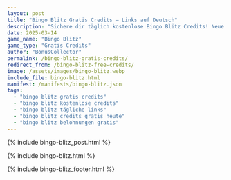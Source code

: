```yaml
---
layout: post
title: "Bingo Blitz Gratis Credits – Links auf Deutsch"
description: "Sichere dir täglich kostenlose Bingo Blitz Credits! Neue Gratis-Links für deutsche Spieler – 100% sicher und aktuell."
date: 2025-03-14
game_name: "Bingo Blitz"
game_type: "Gratis Credits"
author: "BonusCollector"
permalink: /bingo-blitz-gratis-credits/
redirect_from: /bingo-blitz-free-credits/
image: /assets/images/bingo-blitz.webp
include_file: bingo-blitz.html
manifest: /manifests/bingo-blitz.json
tags: 
  - "bingo blitz gratis credits"
  - "bingo blitz kostenlose credits"
  - "bingo blitz tägliche links"
  - "bingo blitz credits gratis heute"
  - "bingo blitz belohnungen gratis"
---
```

{% include bingo-blitz_post.html %}

{% include bingo-blitz.html %}

{% include bingo-blitz_footer.html %}